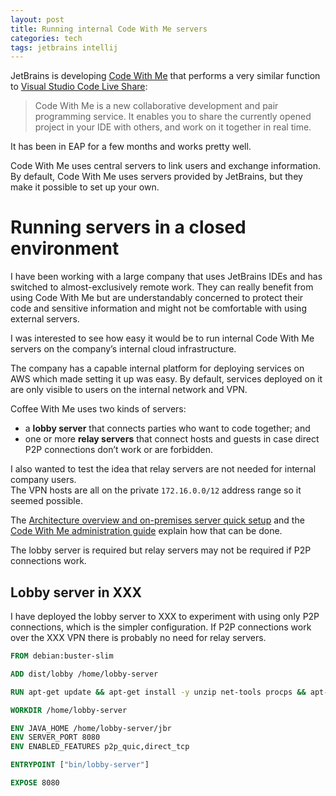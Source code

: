 ```yaml
---
layout: post
title: Running internal Code With Me servers
categories: tech
tags: jetbrains intellij
---
```


JetBrains is developing [Code With Me](https://www.jetbrains.com/code-with-me/) that performs a very similar
function to [Visual Studio Code Live Share](https://code.visualstudio.com/learn/collaboration/live-share):

> Code With Me is a new collaborative development and pair programming service. 
> It enables you to share the currently opened project in your IDE with others, 
> and work on it together in real time.

It has been in EAP for a few months and works pretty well.

Code With Me uses central servers to link users and exchange information.
By default, Code With Me uses servers provided by JetBrains, but they make it possible to set up your own.

# Running servers in a closed environment

I have been working with a large company that uses JetBrains IDEs and has switched to almost-exclusively
remote work. They can really benefit from using Code With Me but are understandably
concerned to protect their code and sensitive information and might not be comfortable with using external servers.

I was interested to see how easy it would be to run internal Code With Me
servers on the company’s internal cloud infrastructure.

The company has a capable internal platform for deploying services on AWS which made
setting it up was easy. By default, services
deployed on it are only visible to users on the internal network and VPN.

Coffee With Me uses two kinds of servers:

- a **lobby server** that connects parties who want to code together; and
- one or more **relay servers** that connect hosts and guests in case direct 
P2P connections don’t work or are forbidden.

I also wanted to test the idea that relay servers are not needed for internal
company users.  
The VPN hosts are all on the private `172.16.0.0/12` address range so 
it seemed possible.   



The [Architecture overview and on-premises server quick setup](https://jetbrains.com/help/cwm/code-with-me-quick-setup.html)
and the [Code With Me administration guide](https://jetbrains.com/help/cwm/code-with-me-administration-guide.html)
explain how that can be done.



The lobby server is required but relay servers may not be required if P2P connections work.


## Lobby server in XXX

I have deployed the lobby server to XXX to experiment with using only P2P connections, which is the simpler
configuration. If P2P connections work over the XXX VPN there is probably no need for relay servers.


```Dockerfile
FROM debian:buster-slim

ADD dist/lobby /home/lobby-server

RUN apt-get update && apt-get install -y unzip net-tools procps && apt-get clean

WORKDIR /home/lobby-server

ENV JAVA_HOME /home/lobby-server/jbr
ENV SERVER_PORT 8080
ENV ENABLED_FEATURES p2p_quic,direct_tcp

ENTRYPOINT ["bin/lobby-server"]

EXPOSE 8080
```
